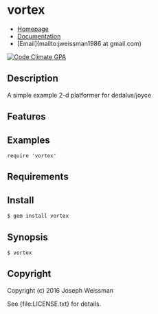 # vortex

* [Homepage](https://rubygems.org/gems/vortex)
* [Documentation](http://rubydoc.info/gems/vortex/frames)
* [Email](mailto:jweissman1986 at gmail.com)

[![Code Climate GPA](https://codeclimate.com/github//vortex/badges/gpa.svg)](https://codeclimate.com/github//vortex)

## Description

A simple example 2-d platformer for dedalus/joyce

## Features

## Examples

    require 'vortex'

## Requirements

## Install

    $ gem install vortex

## Synopsis

    $ vortex

## Copyright

Copyright (c) 2016 Joseph Weissman

See {file:LICENSE.txt} for details.
